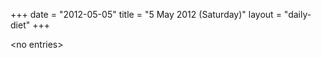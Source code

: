 +++
date = "2012-05-05"
title = "5 May 2012 (Saturday)"
layout = "daily-diet"
+++

<p>&lt;no entries&gt;</p>